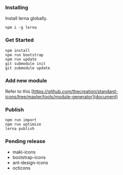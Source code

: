 ### Installing

Install lerna globally.

```
npm i -g lerna
```

### Get Started

```
npm install
npm run bootstrap
npm run update
git submodule init
git submodule update
```

### Add new module

Refer to this [https://github.com/thecreation/standard-icons/tree/master/tools/module-generator](document)

### Publish

```
npm run import
npm run optimize
lerna publish
```

### Pending release
- maki-icons
- bootstrap-icons
- ant-design-icons
- octicons